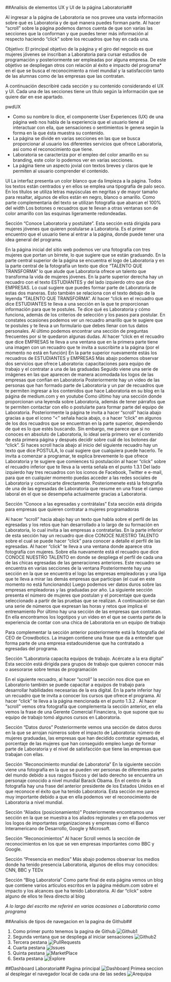 ##Analisis de elementos UX y UI de la página Laboratoria##

Al ingresar a la página de Laboratoria se nos provee una vasta información sobre qué es Laboratoria y de qué manera puedes forman parte. Al hacer “scroll” sobre la página podemos darnos cuenta de que son varias las secciones que la conforman y que puedes tener más información al respecto haciendo “click” sobre los recuadros que hay en cada una.

Objetivo: El principal objetivo de la página y el giro del negocio es que mujeres jóvenes se inscriban a Laboratoria para cursar estudios de programación y posteriormente ser empleadas por alguna empresa. De este objetivo se despliegan otros con relación al éxito e impacto del programa* en el que se busca el reconocimiento a nivel mundial y la satisfacción tanto de las alumnas como de las empresas que las contratan.

A continuación describiré cada sección y su contenido considerando el UX y UI. Cada una de las secciones tiene un título según la información que se quiere dar en ese apartado.

pwdUX
- Como su nombre lo dice, el componente User  Experiences (UX) de una página web nos habla de la experiencia que el usuario tiene al interactuar con ella, que sensaciones o sentimientos le genera según la forma en la que ésta muestra su contenido.
- La página se divide en varias secciones en las que se busca proporcionar al usuario los diferentes servicios que ofrece Laboratoria, así como el reconocimiento que tiene.  
- Laboratoria se caracteriza por el empleo del color amarillo en su branding, este color lo podemos ver en varias secciones.
- La página tiene un aspecto jovial con textos breves y claros que le permiten al usuario comprender el contenido.

UI
La interfaz  presenta un color blanco que da limpieza a la página.
Todos los textos están centrados y en ellos se emplea una tipografía de palo seco. En los títulos se utiliza letras mayúsculas en negritas y de mayor tamaño para resaltar, algunos de ellos están en negro, blanco o amarillo.
Como parte complementaria del texto se utilizan fotografía que abarcan el 100% del width
Los botones o recuadros que te llevan a otras ventanas son de color amarillo con las esquinas ligeramente redondeadas.


Sección “Conoce Laboratoria y postúlate”.
Esta sección está dirigida para mujeres jóvenes que quieren postularse a Laboratoria. Es el primer encuentro que el usuario tiene al entrar a la página, donde puede tener una idea general del programa.

En la página inicial del sitio web podemos ver una fotografía con tres mujeres que portan un birrete, lo que sugiere que se están graduando.
En la parte central superior de la página se encuentra el logo de Laboratoria y en la parte central de la fotografía un texto que dice “TALENTO QUE TRANSFORMA” lo que alude que Laboratoria ofrece un talento que transforma la vida de mujeres jóvenes.
En la parte superior derecha hay un recuadro con el texto ESTUDIANTES y del lado izquierdo otro que dice EMPRESAS. Lo cual sugiere que puedes formar parte de Laboratoria de estas dos maneras. Esto también se relaciona con el texto debajo de la leyenda “TALENTO QUE TRANSFORMA”.
Al hacer “click en el recuadro que dice ESTUDIANTES te lleva a una sección en la que te proporcionan información para que te postules. Te dice qué es Laboratoria y cómo funciona, además de los criterios de selección y los pasos para postular.
En constates ocasiones podemos ver un recuadro amarillo que te sugiere que te postules y te lleva a un formulario que debes llenar con tus datos personales.
Al último podemos encontrar una sección de preguntas frecuentes por si te quedaron algunas dudas.
Al hacer “click en el recuadro que dice EMPRESAS te lleva  a una ventana que en la primera parte tiene una imagen con un recuadro que te invita a suscribirte a la página (por el momento no está en función)
En la parte superior nuevamente estás los recuadros de ESTUDIANTES y EMPRESAS
Más abajo podemos observar dos servicios que ofrece Laboratoria: capacitaciones para equipo de trabajo y el contratar a una de las graduadas
Seguido viene una serie de imágenes en las que aparecen de manera acomodada los logos de las empresas que confían en Laboratoria
Posteriormente hay un video de las personas que han formado parte de Laboratoria y un par de recuadros que te permiten ingresar a los contenidos que hace Laboratoria en su blog en la página de medium.com y en youtube
Como último hay una sección donde proporcionan una leyenda sobre Laboratoria, además de tener párrafos que te permiten contactar con ello o postularte para formar parte del equipo de Laboratoria.
Posteriormente la página te invita a hacer “scroll” hacia abajo gracias a que el icono “<” señala hacia abajo, o a hacer “click” en algunos de los dos recuadros que se encuentran en la parte superior, dependiendo de qué es lo que estés buscando.  Sin embargo, me parece que si no conoces en absoluto de Laboratoria, lo ideal sería primero ver el contenido de esta primera página y después decidir sobre cuál de los botones dar “click”.
Si haces scroll hacia abajo al inicio del siguiente recuadro hay un texto que dice POSTULA, lo cual sugiere que cualquiera puede hacerlo. Te invita a comenzar a programar, te explica brevemente lo que ofrece Laboratoria y te sugiere que comiences tú postulación al hacer “click” sobre el recuadro inferior que te lleva a la venta señala en el punto 1.3.1
Del lado izquierdo hay tres recuadros con los iconos de Facebook, Twitter e e-mail, para que en cualquier momento puedas acceder a las redes sociales de Laboratoria y comunicarte directamente.
Posteriomenete está la fotografía de una de las egresadas de Laboratoria que resume en una frase el campo laboral en el que se desempeña actualmente gracias a Laboratoria.


Sección “Conoce a las egresadas y contrátalas”
Esta sección está dirigida para empresas que quieren contratar a mujeres programadoras

Al hacer “scroll” hacia abajo hay un texto que habla sobre el perfil de las egresadas y los retos que han desarrollado a lo largo de su formación en Laboratoria, lo cual invita a las empresas a contratarlas. En la parte inferior de esta sección hay un recuadro que dice CONOCE NUESTRO TALENTO sobre el cual se puede hacer “click” para conocer a detalle el perfil de las egresadas.
Al hacer “click” te lleva a una ventana donde aparece otra fotografía con mujeres. Sobre ella nuevamente está el recuadro que dice CONOCE NUESTRO TALENTO en donde se despliega el perfil de cada una de las chicas egresadas de las generaciones anteriores. Este recuadro se encuentra en varias secciones de la ventana
Posteriormente hay una sección en la que se encuentra el logo las empresas empleadoras y una liga que te lleva a mirar las demás empresas que participan (el cual en este momento no está funcionando)
Luego podemos ver datos duros sobre las empresas empleadoras y las graduadas por año.
La siguiente sección presenta el número de mujeres que postulan y el porcentaje que queda seleccionado a partir de las pruebas que se realizan.
A continuación se dan una serie de números que expresan las horas y retos que implica el entrenamiento
Por último hay una sección de las empresas que contratan. En ella encontramos los logotipos y un video en el que se cuenta parte de la experiencia de contar con una chica de Laboratoria en un equipo de trabajo

Para complementar la sección anterior posteriormente está la fotografía del CEO de Crowdbotics. La imagen contiene una frase que da a entender que forma parte de una empresa estadounidense que ha contratado a egresadas del programa.

Sección “Laboratoria capacita equipos de trabajo. Acércate a la era digital”
Esta sección está dirigida para grupos de trabajo que quieren conocer más o asesorarse sobre temas de programación

En el siguiente recuadro, al hacer “scroll” la sección nos dice que en Laboratorio también se puede capacitar a equipos de trabajo para desarrollar habilidades necesarias de la era digital. En la parte inferior hay un recuadro que te invita a conocer los cursos que ofrece el programa.
Al hacer “click” te lleva  a la página mencionada en el punto 1.3.2
.
Al hacer “scroll” vemos otra fotografía que complementa la sección anterior, en ella vemos la frase de una Gerente Comercial Financiera, lo que supone que su equipo de trabajo tomó algunos cursos en Laboratoria.

Sección “Datos duros”
Posteriormente vemos una sección de datos duros en la que se arrojan números sobre el impacto de Laboratoria: número de mujeres graduadas, las empresas que han decidido contratar egresadas, el porcentaje de las mujeres que han conseguido empleo luego de formar parte de Laboratoria y el nivel de  satisfacción que tiene las empresas que trabajan con ellas.

Sección “Reconocimiento mundial de Laboratoria”
En la siguiente sección viene una fotografía en la que se pueden ver personas de diferentes partes del mundo debido a sus rasgos físicos y del lado derecho se encuentra un personaje conocido a nivel mundial Barack Obama. En el centro de la fotografía hay una frase del anterior presidente de los Estados Unidos en el que reconoce el éxito que ha tenido Laboratoria. Esta sección me parece muy importante debido a que en ella podemos ver el reconocimiento de Laboratoria a nivel mundial.

Sección “Aliados (posicionamiento)”
Posteriormente encontramos una sección en la que se muestra a los aliados regionales y en ella podemos ver los logos de importantes organizaciones y empresas como el Banco Interamericano de Desarrollo, Google y Microsoft.

Sección “Reconocimientos”
Al hacer Scroll vemos la sección de reconocimientos en los que se ven empresas importantes como BBC y Google.

Sección “Presencia en medios”
Más abajo podemos observar los medios donde ha tenido presencia Laboratoria, algunos de ellos muy conocidos: CNN, BBC y TEDx

Sección “Blog Laboratoria”
Como parte final de esta página vemos un blog que contiene varios artículos escritos en la página médium.com sobre el impacto y los alcances que ha tenido Laboratoria. Al dar “click” sobre alguno de ellos te lleva directo al blog

*A lo largo del escrito me referiré en varias ocasiones a Laboratoria como programa*

##Analisis de tipos de navegacion en la pagina de Github##
1. Como primer punto tenemos la pagina de Github
![Github1](./images/Github1.png)
2. Segunda ventana que se despliega al iniciar sensaciones
![Github2](./images/Gihub2.png)
3. Tercera pestana
![PullRequests](./images/PullRequests.png)
4. Cuarta pestana
![Issues](./images/Issues.png)
5. Quinta pestana
![MarketPlace](./images/MarketPlace.png)
6. Sexta pestana
![Explore](./images/Explore.png)


##Dashboard Laboratoria##
Pagina principal
![Dashboard](./images/Dashboard.png)
Primea seccion al desplegar el navegador local de cada una de las sedes
![Arequipa](./images/Arequipa.png)
